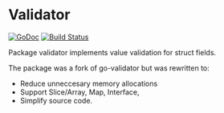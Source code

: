 # Validator

[![GoDoc](https://godoc.org/github.com/goburrow/validator?status.svg)](https://godoc.org/github.com/goburrow/validator) [![Build Status](https://travis-ci.org/goburrow/validator.svg?branch=master)](https://travis-ci.org/goburrow/validator) 

Package validator implements value validation for struct fields.

The package was a fork of go-validator but was rewritten to:

- Reduce unneccesary memory allocations
- Support Slice/Array, Map, Interface,
- Simplify source code.
